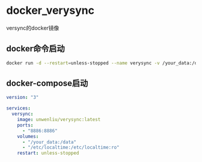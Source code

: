 # docker_verysync
versync的docker镜像

## docker命令启动
```bash
docker run -d --restart=unless-stopped --name verysync -v /your_data:/data -p 8886:8886 unwenliu/verysync:latest
```

## docker-compose启动
```yml
version: "3"

services:
  versync:
    image: unwenliu/verysync:latest
    ports:
      - "8886:8886"
    volumes:
      - "/your_data:/data"
      - "/etc/localtime:/etc/localtime:ro"
    restart: unless-stopped
```
